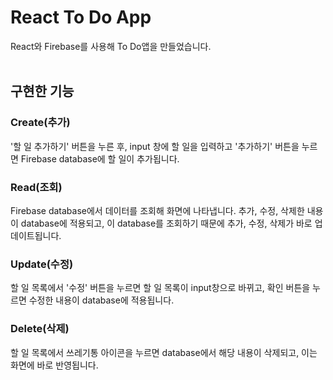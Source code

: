 # React To Do App

React와 Firebase를 사용해 To Do앱을 만들었습니다.
<br/>
<br/>

## 구현한 기능

### Create(추가)

'할 일 추가하기' 버튼을 누른 후, input 창에 할 일을 입력하고 '추가하기' 버튼을 누르면 Firebase database에 할 일이 추가됩니다. 

### Read(조회)

Firebase database에서 데이터를 조회해 화면에 나타냅니다.
추가, 수정, 삭제한 내용이 database에 적용되고, 이 database를 조회하기 때문에 추가, 수정, 삭제가 바로 업데이트됩니다.

### Update(수정)

할 일 목록에서 '수정' 버튼을 누르면 할 일 목록이 input창으로 바뀌고, 확인 버튼을 누르면 수정한 내용이 database에 적용됩니다.

### Delete(삭제)

할 일 목록에서 쓰레기통 아이콘을 누르면 database에서 해당 내용이 삭제되고, 이는 화면에 바로 반영됩니다.
